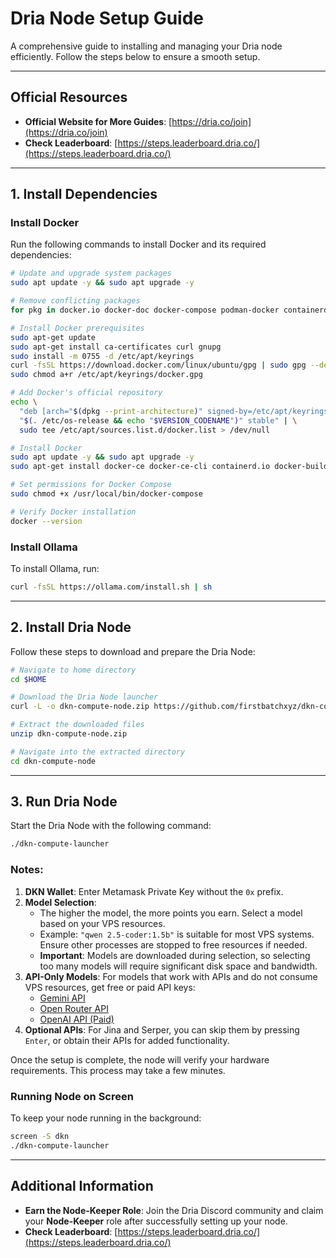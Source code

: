 # Dria Node Setup Guide

A comprehensive guide to installing and managing your Dria node efficiently. Follow the steps below to ensure a smooth setup.

---

## Official Resources
- **Official Website for More Guides**: [https://dria.co/join](https://dria.co/join)  
- **Check Leaderboard**: [https://steps.leaderboard.dria.co/](https://steps.leaderboard.dria.co/)

---

## 1. Install Dependencies

### Install Docker
Run the following commands to install Docker and its required dependencies:

```bash
# Update and upgrade system packages
sudo apt update -y && sudo apt upgrade -y

# Remove conflicting packages
for pkg in docker.io docker-doc docker-compose podman-docker containerd runc; do sudo apt-get remove $pkg; done

# Install Docker prerequisites
sudo apt-get update
sudo apt-get install ca-certificates curl gnupg
sudo install -m 0755 -d /etc/apt/keyrings
curl -fsSL https://download.docker.com/linux/ubuntu/gpg | sudo gpg --dearmor -o /etc/apt/keyrings/docker.gpg
sudo chmod a+r /etc/apt/keyrings/docker.gpg

# Add Docker's official repository
echo \
  "deb [arch="$(dpkg --print-architecture)" signed-by=/etc/apt/keyrings/docker.gpg] https://download.docker.com/linux/ubuntu \
  "$(. /etc/os-release && echo "$VERSION_CODENAME")" stable" | \
  sudo tee /etc/apt/sources.list.d/docker.list > /dev/null

# Install Docker
sudo apt update -y && sudo apt upgrade -y
sudo apt-get install docker-ce docker-ce-cli containerd.io docker-buildx-plugin docker-compose-plugin

# Set permissions for Docker Compose
sudo chmod +x /usr/local/bin/docker-compose

# Verify Docker installation
docker --version
```

### Install Ollama
To install Ollama, run:
```bash
curl -fsSL https://ollama.com/install.sh | sh
```

---

## 2. Install Dria Node

Follow these steps to download and prepare the Dria Node:

```bash
# Navigate to home directory
cd $HOME

# Download the Dria Node launcher
curl -L -o dkn-compute-node.zip https://github.com/firstbatchxyz/dkn-compute-launcher/releases/latest/download/dkn-compute-launcher-linux-amd64.zip

# Extract the downloaded files
unzip dkn-compute-node.zip

# Navigate into the extracted directory
cd dkn-compute-node
```

---

## 3. Run Dria Node

Start the Dria Node with the following command:
```bash
./dkn-compute-launcher
```

### Notes:
1. **DKN Wallet**: Enter Metamask Private Key without the `0x` prefix.
2. **Model Selection**:  
   - The higher the model, the more points you earn. Select a model based on your VPS resources.  
   - Example: `"qwen 2.5-coder:1.5b"` is suitable for most VPS systems. Ensure other processes are stopped to free resources if needed.  
   - **Important**: Models are downloaded during selection, so selecting too many models will require significant disk space and bandwidth.  
3. **API-Only Models**: For models that work with APIs and do not consume VPS resources, get free or paid API keys:  
   - [Gemini API](https://aistudio.google.com/app/apikey)  
   - [Open Router API](https://openrouter.ai/settings/keys)  
   - [OpenAI API (Paid)](https://platform.openai.com/api-keys)  
4. **Optional APIs**: For Jina and Serper, you can skip them by pressing `Enter`, or obtain their APIs for added functionality.  

Once the setup is complete, the node will verify your hardware requirements. This process may take a few minutes.

### Running Node on Screen
To keep your node running in the background:
```bash
screen -S dkn
./dkn-compute-launcher
```

---

## Additional Information
- **Earn the Node-Keeper Role**: Join the Dria Discord community and claim your **Node-Keeper** role after successfully setting up your node.
- **Check Leaderboard**: [https://steps.leaderboard.dria.co/](https://steps.leaderboard.dria.co/)
